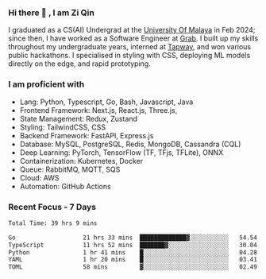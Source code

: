 <!-- <img height="180rem" width="100%" src="https://github.com/ziqinyeow/ziqinyeow/blob/main/header.png?raw=true" /> -->

### Hi there 👋 , I am Zi Qin
<!-- ![visitors](https://visitor-badge.glitch.me/badge?page_id=page.id) -->

I graduated as a CS(AI) Undergrad at the [University Of Malaya](https://www.um.edu.my/) in Feb 2024; since then, I have worked as a Software Engineer at [Grab](https://www.grab.com/my/). I built up my skills throughout my undergraduate years, interned at [Tapway](https://gotapway.com/), and won various public hackathons. I specialised in styling with CSS, deploying ML models directly on the edge, and rapid prototyping.

### I am proficient with

- Lang: Python, Typescript, Go, Bash, Javascript, Java
- Frontend Framework: Next.js, React.js, Three.js,
- State Management: Redux, Zustand
- Styling: TailwindCSS, CSS
- Backend Framework: FastAPI, Express.js
- Database: MySQL, PostgreSQL, Redis, MongoDB, Cassandra (CQL)
- Deep Learning: PyTorch, TensorFlow (TF, TFjs, TFLite), ONNX
- Containerization: Kubernetes, Docker
- Queue: RabbitMQ, MQTT, SQS
- Cloud: AWS
- Automation: GitHub Actions

### Recent Focus - 7 Days
<!--START_SECTION:waka-->

```txt
Total Time: 39 hrs 9 mins

Go                   21 hrs 33 mins  █████████████▓░░░░░░░░░░░   54.54 %
TypeScript           11 hrs 52 mins  ███████▓░░░░░░░░░░░░░░░░░   30.04 %
Python               1 hr 41 mins    █░░░░░░░░░░░░░░░░░░░░░░░░   04.28 %
YAML                 1 hr 20 mins    █░░░░░░░░░░░░░░░░░░░░░░░░   03.41 %
TOML                 58 mins         ▓░░░░░░░░░░░░░░░░░░░░░░░░   02.49 %
```

<!--END_SECTION:waka-->

<!--![Leetcode Stats](https://leetcard.jacoblin.cool/ziqinyeow?ext=heatmap&theme=light,nord&width=1200&height=400)-->
